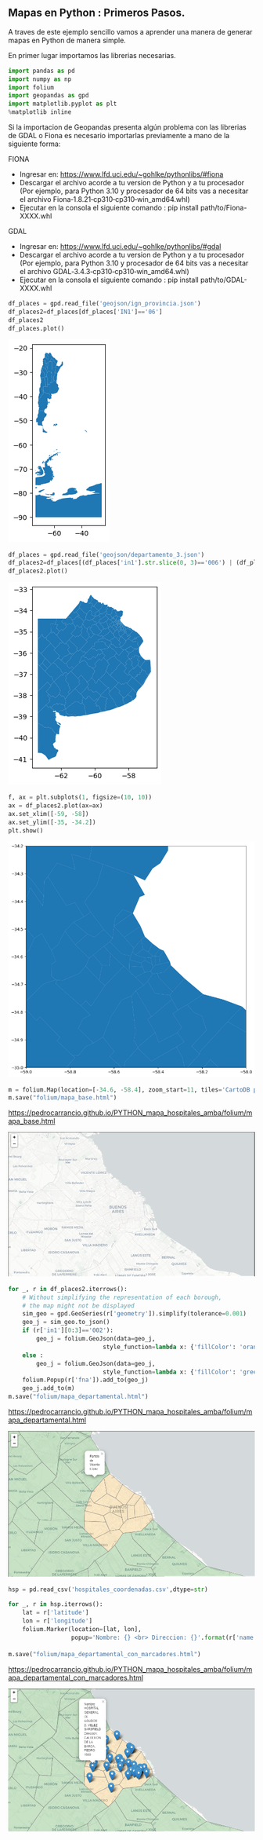 ## Mapas en Python : Primeros Pasos.

A traves de este ejemplo sencillo vamos a aprender una manera de generar mapas en Python de manera simple. 

En primer lugar importamos las librerias necesarias. 

```python
import pandas as pd
import numpy as np
import folium
import geopandas as gpd
import matplotlib.pyplot as plt
%matplotlib inline

```

Si la importacion de Geopandas presenta algún problema con las librerias de GDAL o Fiona es necesario importarlas previamente a mano de la siguiente forma: 

FIONA

- Ingresar en: https://www.lfd.uci.edu/~gohlke/pythonlibs/#fiona
- Descargar el archivo acorde a tu version de Python y a tu procesador (Por ejemplo, para Python 3.10 y procesador de 64 bits vas a necesitar el archivo Fiona‑1.8.21‑cp310‑cp310‑win_amd64.whl) 
- Ejecutar en la consola el siguiente comando :  pip install path/to/Fiona-XXXX.whl

GDAL

- Ingresar en: https://www.lfd.uci.edu/~gohlke/pythonlibs/#gdal
- Descargar el archivo acorde a tu version de Python y a tu procesador (Por ejemplo, para Python 3.10 y procesador de 64 bits vas a necesitar el archivo GDAL‑3.4.3‑cp310‑cp310‑win_amd64.whl) 
- Ejecutar en la consola el siguiente comando :  pip install path/to/GDAL-XXXX.whl



```python
df_places = gpd.read_file('geojson/ign_provincia.json')
df_places2=df_places[df_places['IN1']=='06']
df_places2
df_places.plot()
```
![Argentina](src/argentina.png)

```python
df_places = gpd.read_file('geojson/departamento_3.json')
df_places2=df_places[(df_places['in1'].str.slice(0, 3)=='006') | (df_places['in1'].str.slice(0, 3)=='002')]
df_places2.plot()

```
![BsAs](src/buenos_aires.png)

```python
f, ax = plt.subplots(1, figsize=(10, 10))
ax = df_places2.plot(ax=ax)
ax.set_xlim([-59, -58])
ax.set_ylim([-35, -34.2])
plt.show()
```
![CabayGba](src/caba_y_gba.png)

```python
m = folium.Map(location=[-34.6, -58.4], zoom_start=11, tiles='CartoDB positron')
m.save("folium/mapa_base.html") 
```
https://pedrocarrancio.github.io/PYTHON_mapa_hospitales_amba/folium/mapa_base.html

![MapaBase](src/mapa_base.png)

```python
for _, r in df_places2.iterrows():
    # Without simplifying the representation of each borough,
    # the map might not be displayed
    sim_geo = gpd.GeoSeries(r['geometry']).simplify(tolerance=0.001)
    geo_j = sim_geo.to_json()
    if (r['in1'][0:3]=='002'):
        geo_j = folium.GeoJson(data=geo_j,
                           style_function=lambda x: {'fillColor': 'orange','fillOpacity':0.3})
    else :            
        geo_j = folium.GeoJson(data=geo_j,
                           style_function=lambda x: {'fillColor': 'green','fillOpacity':0.3})            
    folium.Popup(r['fna']).add_to(geo_j)
    geo_j.add_to(m)
m.save("folium/mapa_departamental.html") 
```
https://pedrocarrancio.github.io/PYTHON_mapa_hospitales_amba/folium/mapa_departamental.html

![MapaDepartamental](src/mapa_departamental.png)
```python
hsp = pd.read_csv('hospitales_coordenadas.csv',dtype=str)

```

```python
for _, r in hsp.iterrows():
    lat = r['latitude']
    lon = r['longitude']
    folium.Marker(location=[lat, lon],
                  popup='Nombre: {} <br> Direccion: {}'.format(r['name'], r['label'])).add_to(m)

m.save("folium/mapa_departamental_con_marcadores.html") 
```
https://pedrocarrancio.github.io/PYTHON_mapa_hospitales_amba/folium/mapa_departamental_con_marcadores.html

![MapaDepartamentalConMarcadores](src/mapa_departamental_con_marcadores.png)